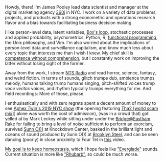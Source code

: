 <!-- <blockquote class="blockquote text-right"> -->
<!--   <p class="mb-0">Life is full of strange absurdities, which, strangely enough, do not even need to appear plausible, since they are true.</p> -->
<!--   <footer class="blockquote-footer">Luigi Pirandello, -->
<!-- quotation found in <a href="https://www.versobooks.com/books/2757-fully-automated-luxury-communism"><cite title="Source Title">Fully Automated Luxury Communism: A Manifesto</cite></a></footer> -->
<!-- </blockquote> -->

Howdy, there! I'm <span class="text-warning">James Pooley</span>
lead data scientist and manager at the digital marketing agency
[360i](https://360i.com/capabilities/analytics/)
in NYC. I work on a variety of data problems, projects, and products
with a strong econometric and operations research flavor and a bias towards
facilitating  business decision making.

I like person-level data, latent variables,
[Box's loop](http://www.cs.columbia.edu/~blei/papers/Blei2014b.pdf),
stochastic processes and applied probability, psychometrics, Python, R, [functional programming](https://www.youtube.com/watch?v=bzUmK0Y07ck), the Unix philosophy, and Vim.
I'm also worried about the implications of person-level data and surveillance
capitalism, and know much less about every topic that interests me than I wish I knew.
My chief skill is [competence without comprehension](https://www.theatlantic.com/technology/archive/2012/06/-a-perfect-and-beautiful-machine-what-darwins-theory-of-evolution-reveals-about-artificial-intelligence/258829/),
but I constantly work on improving the latter without losing sight of the former.

Away from the work, I stream [NTS Radio](https://www.nts.live) and read horror,
science, fantasy, and weird fiction. In terms of sounds, glitch trumps dub,
ambience trumps melody, humans talking trump humans singing, pitch-shifted voices trump
_voce veritas_ voices, and  rhythm typically trumps everything for me. And field
recordings: More of those, please.

I enthusiastically and with zero regrets spent a decent amount of money
to see [Aphex Twin's 2019 NYC show](https://www.artforum.com/music/sasha-frere-jones-on-aphex-twin-s-show-at-avant-gardener-79488) (the opening featuring [Tha2 \[world scam mix\]](https://soundcloud.com/user18081971/tha2-world-scam-mix)] alone was worth the cost of admission), (was in a crowd
that) got yelled at by Mark Leckey while sitting under
under the [Bridge@Eastham Rake](https://www.youtube.com/watch?v=ZZ-BhuuCIUE)
for failing to bring a level of noise sufficient to perform
an exorcism, survived [Sunn O)))](https://www.youtube.com/watch?v=jyT4kJwn8G8)
at Knockdown Center, basked in the brilliant light and oceans of sound produced by Sunn O)))
at [Brooklyn Steel](https://www.youtube.com/watch?v=uCl1_fQy5Z8), and can be seen dancing
(poorly) in close proximity to Four Tet in
[this](https://www.youtube.com/watch?v=yWstd3jDZIs) video.

[My goal is to keep homeostasis](https://www.youtube.com/watch?v=8X1QkseVjIY&t),
which I hope feels like ["Everglade"](https://tortoise.bandcamp.com/track/everglade) sounds. Current situation is more like ["Rhubarb"](https://www.youtube.com/watch?v=VAoTsU7JlSI), so could be much worse.
